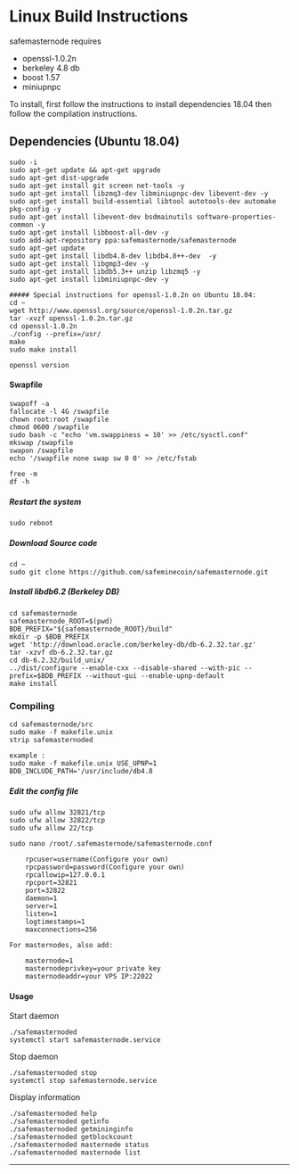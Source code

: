 # Linux Build Instructions
safemasternode requires
* openssl-1.0.2n
* berkeley 4.8 db
* boost 1.57
* miniupnpc

To install, first follow the instructions to install dependencies 18.04 then follow the compilation instructions.

  ## Dependencies (Ubuntu 18.04)
    sudo -i
    sudo apt-get update && apt-get upgrade  
    sudo apt-get dist-upgrade
    sudo apt-get install git screen net-tools -y
    sudo apt-get install libzmq3-dev libminiupnpc-dev libevent-dev -y  
    sudo apt-get install build-essential libtool autotools-dev automake pkg-config -y  
    sudo apt-get install libevent-dev bsdmainutils software-properties-common -y  
    sudo apt-get install libboost-all-dev -y  
    sudo add-apt-repository ppa:safemasternode/safemasternode  
    sudo apt-get update
    sudo apt-get install libdb4.8-dev libdb4.8++-dev  -y  
    sudo apt-get install libgmp3-dev -y
    sudo apt-get install libdb5.3++ unzip libzmq5 -y
    sudo apt-get install libminiupnpc-dev -y
    
    ##### Special instructions for openssl-1.0.2n on Ubuntu 18.04:
    cd ~
    wget http://www.openssl.org/source/openssl-1.0.2n.tar.gz
    tar -xvzf openssl-1.0.2n.tar.gz
    cd openssl-1.0.2n
    ./config --prefix=/usr/
    make
    sudo make install
    
    openssl version
      
#### Swapfile
    swapoff -a
    fallocate -l 4G /swapfile  
    chown root:root /swapfile  
    chmod 0600 /swapfile  
    sudo bash -c "echo 'vm.swappiness = 10' >> /etc/sysctl.conf"  
    mkswap /swapfile  
    swapon /swapfile    
    echo '/swapfile none swap sw 0 0' >> /etc/fstab
    
    free -m 
    df -h

#####  Restart the system
    sudo reboot

#####  Download Source code
    cd ~
    sudo git clone https://github.com/safeminecoin/safemasternode.git

##### Install libdb6.2 (Berkeley DB)
    cd safemasternode
    safemasternode_ROOT=$(pwd)
    BDB_PREFIX="${safemasternode_ROOT}/build"
    mkdir -p $BDB_PREFIX
    wget 'http://download.oracle.com/berkeley-db/db-6.2.32.tar.gz'
    tar -xzvf db-6.2.32.tar.gz
    cd db-6.2.32/build_unix/
    ../dist/configure --enable-cxx --disable-shared --with-pic --prefix=$BDB_PREFIX --without-gui --enable-upnp-default
    make install

### Compiling  
    cd safemasternode/src
    sudo make -f makefile.unix
    strip safemasternoded
    
    example :
    sudo make -f makefile.unix USE_UPNP=1 BDB_INCLUDE_PATH='/usr/include/db4.8 

##### Edit the config file  
    
    sudo ufw allow 32821/tcp
    sudo ufw allow 32822/tcp
    sudo ufw allow 22/tcp

    sudo nano /root/.safemasternode/safemasternode.conf

		rpcuser=username(Configure your own)  
		rpcpassword=password(Configure your own)  
		rpcallowip=127.0.0.1  
		rpcport=32821
		port=32822
		daemon=1  
		server=1  
		listen=1  
		logtimestamps=1  
		maxconnections=256  

	For masternodes, also add:

		masternode=1  
		masternodeprivkey=your private key
		masternodeaddr=your VPS IP:22022

#### Usage  
Start daemon

	./safemasternoded
	systemctl start safemasternode.service

Stop daemon

	./safemasternoded stop
	systemctl stop safemasternode.service

Display information  

	./safemasternoded help
	./safemasternoded getinfo  
	./safemasternoded getmininginfo  
	./safemasternoded getblockcount  
	./safemasternoded masternode status  
	./safemasternoded masternode list  
___
